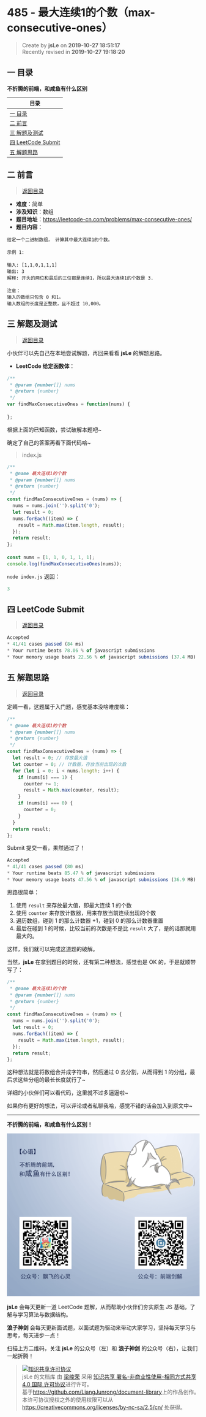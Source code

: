 485 - 最大连续1的个数（max-consecutive-ones）
===

> Create by **jsLe** on **2019-10-27 18:51:17**  
> Recently revised in **2019-10-27 19:18:20**

## <a name="chapter-one" id="chapter-one">一 目录</a>

**不折腾的前端，和咸鱼有什么区别**

| 目录 |
| --- | 
| [一 目录](#chapter-one) | 
| <a name="catalog-chapter-two" id="catalog-chapter-two"></a>[二 前言](#chapter-two) |
| <a name="catalog-chapter-three" id="catalog-chapter-three"></a>[三 解题及测试](#chapter-three) |
| <a name="catalog-chapter-four" id="catalog-chapter-four"></a>[四 LeetCode Submit](#chapter-four) |
| <a name="catalog-chapter-five" id="catalog-chapter-five"></a>[五 解题思路](#chapter-five) |

## <a name="chapter-two" id="chapter-two">二 前言</a>

> [返回目录](#chapter-one)

* **难度**：简单
* **涉及知识**：数组
* **题目地址**：https://leetcode-cn.com/problems/max-consecutive-ones/
* **题目内容**：

```
给定一个二进制数组， 计算其中最大连续1的个数。

示例 1:

输入: [1,1,0,1,1,1]
输出: 3
解释: 开头的两位和最后的三位都是连续1，所以最大连续1的个数是 3.

注意：
输入的数组只包含 0 和1。
输入数组的长度是正整数，且不超过 10,000。
```

## <a name="chapter-three" id="chapter-three">三 解题及测试</a>

> [返回目录](#chapter-one)

小伙伴可以先自己在本地尝试解题，再回来看看 **jsLe** 的解题思路。

* **LeetCode 给定函数体**：

```js
/**
 * @param {number[]} nums
 * @return {number}
 */
var findMaxConsecutiveOnes = function(nums) {
    
};
```

根据上面的已知函数，尝试破解本题吧~

确定了自己的答案再看下面代码哈~

> index.js

```js
/**
 * @name 最大连续1的个数
 * @param {number[]} nums
 * @return {number}
 */
const findMaxConsecutiveOnes = (nums) => {
  nums = nums.join('').split('0');
  let result = 0;
  nums.forEach((item) => {
    result = Math.max(item.length, result);
  });
  return result;
};

const nums = [1, 1, 0, 1, 1, 1];
console.log(findMaxConsecutiveOnes(nums));
```

`node index.js` 返回：

```js
3
```

## <a name="chapter-four" id="chapter-four">四 LeetCode Submit</a>

> [返回目录](#chapter-one)

```js
Accepted
* 41/41 cases passed (84 ms)
* Your runtime beats 78.06 % of javascript submissions
* Your memory usage beats 22.56 % of javascript submissions (37.4 MB)
```

## <a name="chapter-five" id="chapter-five">五 解题思路</a>

> [返回目录](#chapter-one)

定睛一看，这题属于入门题，感觉基本没啥难度嘛：

```js
/**
 * @name 最大连续1的个数
 * @param {number[]} nums
 * @return {number}
 */
const findMaxConsecutiveOnes = (nums) => {
  let result = 0; // 存放最大值
  let counter = 0; // 计数器，存放当前出现的次数
  for (let i = 0; i < nums.length; i++) {
    if (nums[i] === 1) {
      counter += 1;
      result = Math.max(counter, result);
    }
    if (nums[i] === 0) {
      counter = 0;
    }
  }
  return result;
};
```

Submit 提交一看，果然通过了！

```js
Accepted
* 41/41 cases passed (80 ms)
* Your runtime beats 85.47 % of javascript submissions
* Your memory usage beats 47.56 % of javascript submissions (36.9 MB)
```

思路很简单：

1. 使用 `result` 来存放最大值，即最大连续 1 的个数
2. 使用 `counter` 来存放计数器，用来存放当前连续出现的个数
3. 遍历数组，碰到 1 的那么计数器 +1，碰到 0 的那么计数器重置
4. 最后在碰到 1 的时候，比较当前的次数是不是比 `result` 大了，是的话那就用最大的。

这样，我们就可以完成这道题的破解。

当然，**jsLe** 在拿到题目的时候，还有第二种想法，感觉也是 OK 的，于是就顺带写了：

```js
/**
 * @name 最大连续1的个数
 * @param {number[]} nums
 * @return {number}
 */
const findMaxConsecutiveOnes = (nums) => {
  nums = nums.join('').split('0');
  let result = 0;
  nums.forEach((item) => {
    result = Math.max(item.length, result);
  });
  return result;
};
```

这种想法就是将数组合并成字符串，然后通过 0 去分割，从而得到 1 的分组，最后求这些分组的最长长度就行了~

详细的小伙伴们可以看代码，这里就不过多逼逼啦~

如果你有更好的想法，可以评论或者私聊我哈，感觉不错的话会加入到原文中~

---

**不折腾的前端，和咸鱼有什么区别！**

![图](../../../public-repertory/img/z-index-small.png)

**jsLe** 会每天更新一道 LeetCode 题解，从而帮助小伙伴们夯实原生 JS 基础，了解与学习算法与数据结构。

**浪子神剑** 会每天更新面试题，以面试题为驱动来带动大家学习，坚持每天学习与思考，每天进步一点！

扫描上方二维码，关注 **jsLe** 的公众号（左）和 **浪子神剑** 的公众号（右），让我们一起折腾！

> <a rel="license" href="http://creativecommons.org/licenses/by-nc-sa/4.0/"><img alt="知识共享许可协议" style="border-width:0" src="https://i.creativecommons.org/l/by-nc-sa/4.0/88x31.png" /></a><br /><span xmlns:dct="http://purl.org/dc/terms/" property="dct:title">jsLe 的文档库</span> 由 <a xmlns:cc="http://creativecommons.org/ns#" href="https://github.com/LiangJunrong/document-library" property="cc:attributionName" rel="cc:attributionURL">梁峻荣</a> 采用 <a rel="license" href="http://creativecommons.org/licenses/by-nc-sa/4.0/">知识共享 署名-非商业性使用-相同方式共享 4.0 国际 许可协议</a>进行许可。<br />基于<a xmlns:dct="http://purl.org/dc/terms/" href="https://github.com/LiangJunrong/document-library" rel="dct:source">https://github.com/LiangJunrong/document-library</a>上的作品创作。<br />本许可协议授权之外的使用权限可以从 <a xmlns:cc="http://creativecommons.org/ns#" href="https://creativecommons.org/licenses/by-nc-sa/2.5/cn/" rel="cc:morePermissions">https://creativecommons.org/licenses/by-nc-sa/2.5/cn/</a> 处获得。